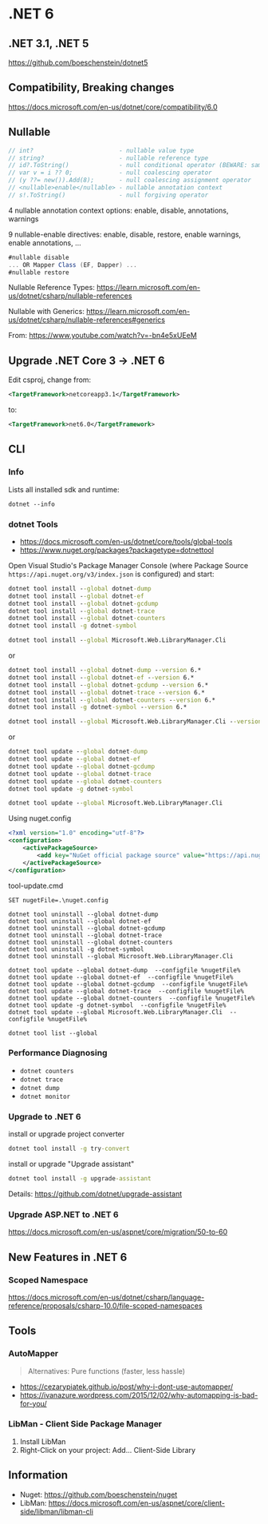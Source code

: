 # .NET 6

## .NET 3.1, .NET 5

https://github.com/boeschenstein/dotnet5

## Compatibility, Breaking changes

https://docs.microsoft.com/en-us/dotnet/core/compatibility/6.0

## Nullable

```cs
// int?                        - nullable value type
// string?                     - nullable reference type
// id?.ToString()              - null conditional operator (BEWARE: same name BUT different: 'conditional operator': int x = a == 33 ? 1 : 2;)
// var v = i ?? 0;             - null coalescing operator
// (y ??= new()).Add(8);       - null coalescing assignment operator
// <nullable>enable</nullable> - nullable annotation context
// s!.ToString()               - null forgiving operator
```

4 nullable annotation context options: enable, disable, annotations, warnings

9 nullable-enable directives: enable, disable, restore, enable warnings, enable annotations, ...

```cs
#nullable disable
... OR Mapper Class (EF, Dapper) ...
#nullable restore
```

Nullable Reference Types: <https://learn.microsoft.com/en-us/dotnet/csharp/nullable-references>

Nullable with Generics: <https://learn.microsoft.com/en-us/dotnet/csharp/nullable-references#generics>

From: <https://www.youtube.com/watch?v=-bn4e5xUEeM>

## Upgrade .NET Core 3 -> .NET 6

Edit csproj, change from:

```xml
<TargetFramework>netcoreapp3.1</TargetFramework>
```

to:

```xml
<TargetFramework>net6.0</TargetFramework>
```

## CLI

### Info

Lists all installed sdk and runtime:

`dotnet --info`

### dotnet Tools

- https://docs.microsoft.com/en-us/dotnet/core/tools/global-tools
- https://www.nuget.org/packages?packagetype=dotnettool

Open Visual Studio's Package Manager Console (where Package Source `https://api.nuget.org/v3/index.json` is configured) and start:

```cmd
dotnet tool install --global dotnet-dump  
dotnet tool install --global dotnet-ef  
dotnet tool install --global dotnet-gcdump  
dotnet tool install --global dotnet-trace  
dotnet tool install --global dotnet-counters  
dotnet tool install -g dotnet-symbol

dotnet tool install --global Microsoft.Web.LibraryManager.Cli
```

or

```cmd
dotnet tool install --global dotnet-dump --version 6.*
dotnet tool install --global dotnet-ef --version 6.*
dotnet tool install --global dotnet-gcdump --version 6.*
dotnet tool install --global dotnet-trace --version 6.*
dotnet tool install --global dotnet-counters --version 6.*
dotnet tool install -g dotnet-symbol --version 6.*

dotnet tool install --global Microsoft.Web.LibraryManager.Cli --version 6.*
```

or

```cmd
dotnet tool update --global dotnet-dump  
dotnet tool update --global dotnet-ef  
dotnet tool update --global dotnet-gcdump  
dotnet tool update --global dotnet-trace  
dotnet tool update --global dotnet-counters  
dotnet tool update -g dotnet-symbol

dotnet tool update --global Microsoft.Web.LibraryManager.Cli
```

Using nuget.config

```xml
<?xml version="1.0" encoding="utf-8"?>
<configuration>
    <activePackageSource>
        <add key="NuGet official package source" value="https://api.nuget.org/v3/index.json" />
    </activePackageSource>
</configuration>
```

tool-update.cmd

```dos
SET nugetFile=.\nuget.config

dotnet tool uninstall --global dotnet-dump
dotnet tool uninstall --global dotnet-ef
dotnet tool uninstall --global dotnet-gcdump 
dotnet tool uninstall --global dotnet-trace
dotnet tool uninstall --global dotnet-counters
dotnet tool uninstall -g dotnet-symbol
dotnet tool uninstall --global Microsoft.Web.LibraryManager.Cli

dotnet tool update --global dotnet-dump  --configfile %nugetFile%
dotnet tool update --global dotnet-ef  --configfile %nugetFile%
dotnet tool update --global dotnet-gcdump  --configfile %nugetFile%
dotnet tool update --global dotnet-trace  --configfile %nugetFile%
dotnet tool update --global dotnet-counters  --configfile %nugetFile%
dotnet tool update -g dotnet-symbol  --configfile %nugetFile%
dotnet tool update --global Microsoft.Web.LibraryManager.Cli  --configfile %nugetFile%

dotnet tool list --global
```

### Performance Diagnosing

- `dotnet counters`
- `dotnet trace`
- `dotnet dump`
- `dotnet monitor`

### Upgrade to .NET 6

install or upgrade project converter

```cmd
dotnet tool install -g try-convert
```

install or upgrade "Upgrade assistant"

```cmd
dotnet tool install -g upgrade-assistant
```

Details: <https://github.com/dotnet/upgrade-assistant>

### Upgrade ASP.NET to .NET 6

https://docs.microsoft.com/en-us/aspnet/core/migration/50-to-60

## New Features in .NET 6

### Scoped Namespace

https://docs.microsoft.com/en-us/dotnet/csharp/language-reference/proposals/csharp-10.0/file-scoped-namespaces

## Tools

### AutoMapper

>Alternatives: Pure functions (faster, less hassle)

- <https://cezarypiatek.github.io/post/why-i-dont-use-automapper/>
- <https://ivanazure.wordpress.com/2015/12/02/why-automapping-is-bad-for-you/>

### LibMan - Client Side Package Manager

1. Install LibMan
2. Right-Click on your project: Add... Client-Side Library

## Information

- Nuget: <https://github.com/boeschenstein/nuget>
- LibMan: <https://docs.microsoft.com/en-us/aspnet/core/client-side/libman/libman-cli>

